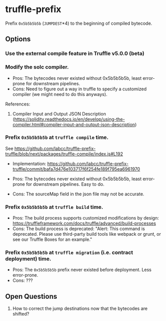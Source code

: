 # truffle-prefix

Prefix `0x5b5b5b5b` (`JUMPDEST`*4) to the beginning of compiled
bytecode.

## Options

### Use the external compile feature in Truffle v5.0.0 (beta)



### Modify the solc compiler.

* Pros: The bytecodes never existed without 0x5b5b5b5b, least
  error-prone for downstream pipelines.
* Cons: Need to figure out a way in truffle to specify a customized
  compiler (we might need to do this anyways).

References:

1.  Compiler Input and Output JSON Description (https://solidity.readthedocs.io/en/develop/using-the-compiler.html#compiler-input-and-output-json-description)

### Prefix `0x5b5b5b5b` at `truffle compile` time.

See https://github.com/labcc/truffle-prefix-truffle/blob/next/packages/truffle-compile/index.js#L192

* Implementation: https://github.com/labcc/truffle-prefix-truffle/commit/bafa7d476e103717f6f254fe189f795ea6961970

* Pros: The bytecodes never existed without 0x5b5b5b5b, least
  error-prone for downstream pipelines. Easy to do.
* Cons: The sourceMap field in the json file may not be accurate.

### Prefix `0x5b5b5b5b` at `truffle build` time.

* Pros: The build process supports customized modifications by design:
  https://truffleframework.com/docs/truffle/advanced/build-processes
* Cons: The build process is deprecated: "Alert: This command is
  deprecated. Please use third-party build tools like webpack or
  grunt, or see our Truffle Boxes for an example."

### Prefix `0x5b5b5b5b` at `truffle migration` (i.e. contract deployment) time.

* Pros: The `0x5b5b5b5b` prefix never existed before deployment. Less error-prone.
* Cons: ???

## Open Questions

1. How to correct the jump destinations now that the bytecodes are
   shifted?
